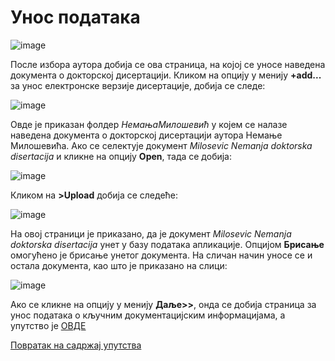 # Унос података
 
 ![image](https://user-images.githubusercontent.com/29538544/178696179-a17ef90a-b995-47de-ac4d-7e4afbec95e9.png)

После избора аутора добија се ова страница, на којој се уносе наведена документа о докторској дисертацији. Кликом на опцију у менију **+add...** за унос електронске верзије дисертације, добија се следе:

![image](https://user-images.githubusercontent.com/29538544/178696308-ab1bd2ca-42fa-4f25-804f-50535ea8dd89.png)
 
Овде је приказан фолдер *НемањаМилошевић* у којем се налазе наведена документа о докторској дисертацији аутора Немање Милошевића. Ако се селектује документ *Milosevic Nemanja doktorska disertacija* и кликне на опцију **Open**, тада се добија: 

![image](https://user-images.githubusercontent.com/29538544/178707456-a50ae270-a5d5-4bdd-bee9-66fef26341f2.png)
 
Кликом на **>Upload** добија се следеће: 

![image](https://user-images.githubusercontent.com/29538544/178708063-c02d8f6c-70bf-4dfa-8c60-df2d1d66142c.png)
 
На овој страници је приказано, да је документ *Milosevic Nemanja doktorska disertacija* унет у базу података апликације. Опцијом **Брисање** омогућено је брисање унетог документа. 
На сличан начин уносе се и остала документа, као што је приказано на слици: 
 
 ![image](https://user-images.githubusercontent.com/29538544/178708378-62ee7212-11fd-40e7-8ebd-478fb66b6d0c.png)

Ако се кликне на опцију у менију **Даље>>**, онда се добија страница за унос података о кључним документацијским информацијама, а упутство је [ОВДЕ](kljucnaInformacija.md)

[Повратак на садржај упутства](../../../uputstvoDigitalnaDisertacija.md#садржај)

